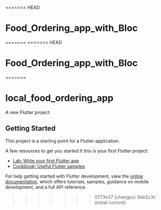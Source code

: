 <<<<<<< HEAD
# Food_Ordering_app_with_Bloc
=======
<<<<<<< HEAD
# Food_Ordering_app_with_Bloc
=======
# local_food_ordering_app

A new Flutter project.

## Getting Started

This project is a starting point for a Flutter application.

A few resources to get you started if this is your first Flutter project:

- [Lab: Write your first Flutter app](https://docs.flutter.dev/get-started/codelab)
- [Cookbook: Useful Flutter samples](https://docs.flutter.dev/cookbook)

For help getting started with Flutter development, view the
[online documentation](https://docs.flutter.dev/), which offers tutorials,
samples, guidance on mobile development, and a full API reference.
>>>>>>> 0773e37 (changes)
>>>>>>> 9de2c3c (initial commit)
